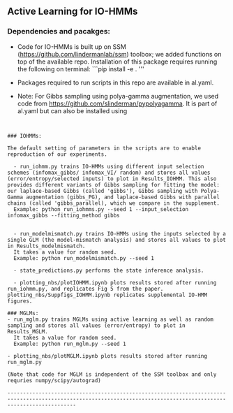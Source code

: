 ## Active Learning for IO-HMMs


### Dependencies and pacakges:

  - Code for IO-HMMs is built up on SSM (https://github.com/lindermanlab/ssm) toolbox; we added functions on top of the available repo.
  Installation of this package requires running the following on terminal: ```pip install -e . '''

  - Packages required to run scripts in this repo are available in al.yaml.

  - Note: For Gibbs sampling using polya-gamma augmentation, we used code from https://github.com/slinderman/pypolyagamma. It is part of al.yaml but can also be installed using 
  ```pip install pypolyagamma'''


### IOHMMs:

  The default setting of parameters in the scripts are to enable reproduction of our experiments. 

    - run_iohmm.py trains IO-HMMs using different input selection schemes (infomax_gibbs/ infomax_VI/ random) and stores all values (error/entropy/selected inputs) to plot in Results_IOHMM. This also provides different variants of Gibbs sampling for fitting the model: our laplace-based Gibbs (called 'gibbs'), Gibbs sampling with Polya-Gamma augmentation (gibbs_PG), and laplace-based Gibbs with parallel chains (called 'gibbs_parallel), which we compare in the supplement.  
    Example: python run_iohmms.py --seed 1 --input_selection infomax_gibbs --fitting_method gibbs


    - run_modelmismatch.py trains IO-HMMs using the inputs selected by a single GLM (the model-mismatch analysis) and stores all values to plot in Results_modelmismatch.
    It takes a value for random seed. 
    Example: python run_modelmismatch.py --seed 1

    - state_predictions.py performs the state inference analysis. 

    - plotting_nbs/plotIOHMM.ipynb plots results stored after running run_iohmm.py, and replicates Fig 5 from the paper. plotting_nbs/Suppfigs_IOHMM.ipynb replicates supplemental IO-HMM figures.

### MGLMs:
  - run_mglm.py trains MGLMs using active learning as well as random sampling and stores all values (error/entropy) to plot in Results_MGLM.
    It takes a value for random seed.
    Example: python run_mglm.py --seed 1

  - plotting_nbs/plotMGLM.ipynb plots results stored after running run_mglm.py

  (Note that code for MGLM is independent of the SSM toolbox and only requries numpy/scipy/autograd) 

------------------------------------------------------------------------------------------------------------------------------------------------------------------ 
